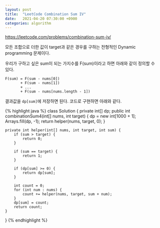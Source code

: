 ```yaml
---
layout: post
title:  "LeetCode Combination Sum IV"
date:   2021-04-20 07:30:00 +0900
categories: algorithm
---
```


<https://leetcode.com/problems/combination-sum-iv/>

모든 조합으로 더한 값이 target과 같은 경우를 구하는 전형적인 Dynamic programming 문제이다. 

우리가 구하고 싶은 sum이 되는 가지수를 F(sum)이라고 하면 아래와 같이 정의할 수 있다.

```
F(sum) = F(sum - nums[0]) 
       + F(sum - nums[1]) 
       + ... 
       + F(sum - nums[nums.length - 1])
```

결과값을 `dp[sum]`에 저장하면 된다. 코드로 구현하면 아래와 같다.

{% highlight java %}
class Solution {
    private int[] dp;
    public int combinationSum4(int[] nums, int target) {
        dp = new int[1000 + 1];
        Arrays.fill(dp, -1);
        return helper(nums, target, 0);
    }
    
    private int helper(int[] nums, int target, int sum) {
        if (sum > target) {
            return 0;
        }
        
        if (sum == target) {
            return 1;
        }
        
        if (dp[sum] >= 0) {
            return dp[sum];
        }
        
        int count = 0;
        for (int num : nums) {
            count += helper(nums, target, sum + num);
        }
        dp[sum] = count;
        return count;
    }
}
{% endhighlight %}
